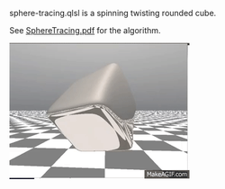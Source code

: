 sphere-tracing.qlsl is a spinning twisting rounded cube.

See [SphereTracing.pdf](SphereTracing.pdf) for the algorithm.

![](https://raw.githubusercontent.com/larsbrinkhoff/glsl-sphere-tracing/gif/cube.gif)
